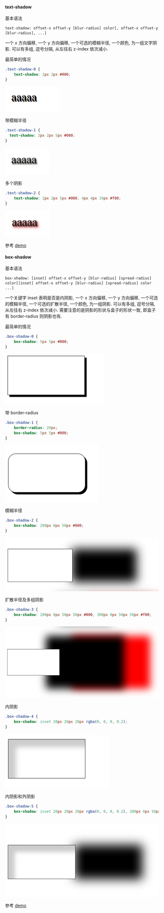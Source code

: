 #### text-shadow

基本语法

```
text-shadow: offset-x offset-y [blur-radius] color[, offset-x offset-y [blur-radius], ...]
```

一个 x 方向偏移, 一个 y 方向偏移, 一个可选的模糊半径, 一个颜色, 为一组文字阴影. 可以有多组, 逗号分隔, 从左往右 z-index 依次减小.



最简单的情况

```css
.text-shadow-0 {
	text-shadow: 2px 2px #000;
}
```

![img5](./images/img5.png)

带模糊半径

```css
.text-shadow-1 {
  text-shadow: 2px 2px 5px #000;
}
```

![img6](./images/img6.png)

多个阴影

```css
.text-shadow-2 {
	text-shadow: 2px 2px 5px #000, 4px 4px 10px #f00;
}
```

![img7](./images/img7.png)

参考 [demo](https://github.com/ta7sudan/front-end-demo/blob/master/css/shadow/demo0.html)



#### box-shadow

基本语法

```
box-shadow: [inset] offset-x offset-y [blur-radius] [spread-radius] color[[inset] offset-x offset-y [blur-radius] [spread-radius] color ...]
```

一个关键字 inset 表明是否是内阴影, 一个 x 方向偏移, 一个 y 方向偏移, 一个可选的模糊半径, 一个可选的扩散半径, 一个颜色, 为一组阴影. 可以有多组, 逗号分隔, 从左往右 z-index 依次减小. 需要注意的是阴影的形状与盒子的形状一致, 即盒子有 border-radius 则阴影也有.



最简单的情况

```css
.box-shadow-0 {
	box-shadow: 5px 5px #000;
}
```

![img8](./images/img8.png)

带 border-radius

```css
.box-shadow-1 {
	border-radius: 20px;
	box-shadow: 5px 5px #000;
}
```

![img9](./images/img9.png)



模糊半径

```css
.box-shadow-2 {
	box-shadow: 200px 0px 50px #000;
}
```

![img10](./images/img10.png)





扩散半径及多组阴影

```css
.box-shadow-3 {
	box-shadow: 200px 0px 50px 50px #000, 300px 0px 50px 50px #f00;
}
```

![img11](./images/img11.png)



内阴影

```css
.box-shadow-4 {
	box-shadow: inset 20px 20px 20px rgba(0, 0, 0, 0.2);
}
```

![img12](./images/img12.png)



内阴影和外阴影

```css
.box-shadow-5 {
	box-shadow: inset 20px 20px 20px rgba(0, 0, 0, 0.2), 200px 0px 50px #000;
}
```

![img13](./images/img13.png)

参考 [demo](https://github.com/ta7sudan/front-end-demo/blob/master/css/shadow/demo1.html)